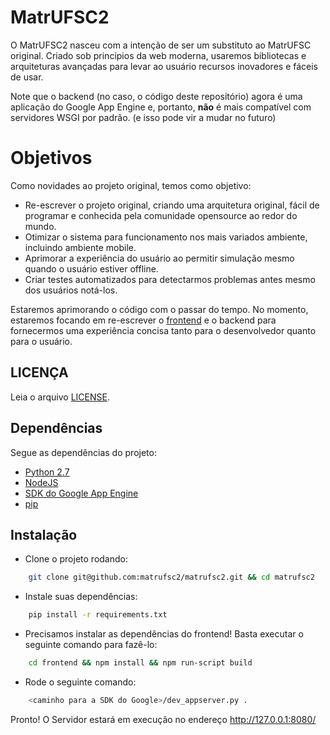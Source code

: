 # MatrUFSC2

O MatrUFSC2 nasceu com a intenção de ser um substituto ao MatrUFSC original. Criado sob principios da web moderna, usaremos bibliotecas e arquiteturas avançadas para levar ao usuário recursos inovadores e fáceis de usar.

Note que o backend (no caso, o código deste repositório) agora é uma aplicação do Google App Engine e, portanto, **não** é mais compatível com servidores WSGI por padrão. (e isso pode vir a mudar no futuro)

# Objetivos

Como novidades ao projeto original, temos como objetivo:

- Re-escrever o projeto original, criando uma arquitetura original, fácil de programar e conhecida pela comunidade opensource ao redor do mundo.
- Otimizar o sistema para funcionamento nos mais variados ambiente, incluindo ambiente mobile.
- Aprimorar a experiência do usuário ao permitir simulação mesmo quando o usuário estiver offline.
- Criar testes automatizados para detectarmos problemas antes mesmo dos usuários notá-los.

Estaremos aprimorando o código com o passar do tempo. No momento, estaremos focando em re-escrever o [frontend](http://github.com/matrufsc2/frontend) e o backend para fornecermos uma experiência concisa tanto para o desenvolvedor quanto para o usuário.


## LICENÇA

Leia o arquivo [LICENSE](https://github.com/matrufsc2/matrufsc2/blob/develop/LICENSE.md).

## Dependências

Segue as dependências do projeto:

- [Python 2.7](http://python.org)
- [NodeJS](http://nodejs.org)
- [SDK do Google App Engine](https://developers.google.com/appengine/downloads)
- [pip](http://pip.readthedocs.org/en/latest/)

## Instalação

- Clone o projeto rodando:

```sh
    git clone git@github.com:matrufsc2/matrufsc2.git && cd matrufsc2
```
- Instale suas dependências:

```sh
    pip install -r requirements.txt
```

- Precisamos instalar as dependências do frontend! Basta executar o seguinte comando para fazê-lo:

```sh
    cd frontend && npm install && npm run-script build
```

- Rode o seguinte comando:

```sh
    <caminho para a SDK do Google>/dev_appserver.py .
```

Pronto! O Servidor estará em execução no endereço http://127.0.0.1:8080/